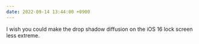 ```yaml
---
date: 2022-09-14 13:44:00 +0900
---
```


I wish you could make the drop shadow diffusion on the iOS 16 lock screen less extreme.
